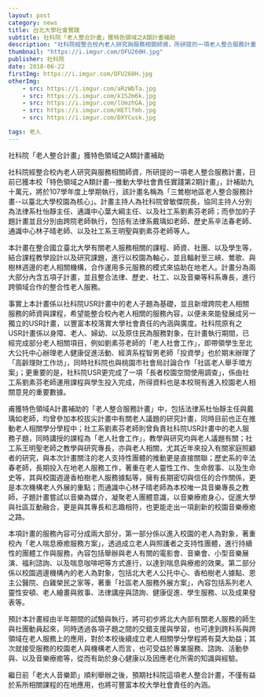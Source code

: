 ```yaml
---
layout: post
category: news
title: 台北大學社會實踐
subtitle: 社科院「老人整合計畫」獲特色領域之A類計畫補助
description: "社科院經整合校內老人研究與服務相關師資，所研提的一項老人整合服務計畫，日前已獲本校「特色領域之A類計畫--推動大學社會責任實踐第2期計畫」..."
thumbnail: "https://i.imgur.com/OFU260H.jpg"
publisher: 社科院
date: 2018-06-22
firstImg: https://i.imgur.com/OFU260H.jpg
otherImg:
    - src: https://i.imgur.com/aRzWbTa.jpg
    - src: https://i.imgur.com/k1S2m6k.jpg
    - src: https://i.imgur.com/lUmzhGA.jpg
    - src: https://i.imgur.com/HETlfmh.jpg
    - src: https://i.imgur.com/DXYCusk.jpg

tags: 老人
---
```


社科院「老人整合計畫」獲特色領域之A類計畫補助

社科院經整合校內老人研究與服務相關師資，所研提的一項老人整合服務計畫，日前已獲本校「特色領域之A類計畫--推動大學社會責任實踐第2期計畫」，計補助九十萬元，將於107學年度上學期執行，該計畫名稱為「三鶯樹地區老人整合服務計畫--以臺北大學校園為核心」。計畫主持人為社科院曾敏傑院長，協同主持人分別為法律系杜怡靜主任、通識中心葉大綱主任、以及社工系劉素芬老師；而參加的子題計畫並且分別由跨院老師執行，包括有法律系戴瑀如老師、歷史系辛法春老師、通識中心林子晴老師、以及社工系王明聖與劉素芬老師等人。

本計畫在整合國立臺北大學有關老人服務相關的課程、師資、社團、以及學生等，結合課程教學設計以及研究課題，進行以校園為軸心，並且輻射至三峽、鶯歌、與樹林週邊的老人相關機構，合作運用多元服務的模式來協助在地老人。計畫分為兩大部分內含五項子計畫，並且整合法律、歷史、社工、以及音樂等科系專長，進行跨領域合作的整合性老人服務。

事實上本計畫係以社科院USR計畫中的老人子題為基礎，並且新增跨院老人相關服務的師資與課程，希望能整合校內老人相關的服務內容，以便未來能發展成另一獨立的USR計畫，以豐富本校落實大學社會責任的內涵與廣度。社科院原有之USR計畫係以身障、老人、婦幼、以及原住民為服務對象，在計畫執行期間，已經完成部分老人相關項目，例如劉素芬老師的「老人社會工作」，即帶領學生至北大公托中心辦理老人健康促進活動、經濟系程智男老師「投資學」也於期末辦理了「高齡理財工作坊」，同時社科院也與桃園市社會局討論合作「社區老人舉手環方案」；更重要的是，社科院USR更完成了一項「長者校園空間使用調查」，係由社工系劉素芬老師運用課程與學生投入完成，所得資料也是本校現有進入校園老人相關意見的重要數據。

甫獲特色領域A計畫補助的「老人整合服務計畫」中，包括法律系杜怡靜主任與戴瑀如老師，均曾參加本校拔尖計畫中有關老人議題的研究計畫，同時目前也正在推動老人相關學分學程中；社工系劉素芬老師則曾負責社科院USR計畫中的老人服務子題，同時講授的課程為「老人社會工作」，教學與研究均與老人議題有關；社工系王明聖老師之教學與研究專長，亦與老人相關，尤其近年來投入有關家庭照顧者的研究，與本次計畫關注的老人支持性團體的推動更是直接關聯；歷史系的辛法春老師，長期投入在地老人服務工作，著重在老人靈性工作、生命敘事、以及生命史等，其與校園週邊香柏樹老人服務據點等，擁有長期密切與信任的合作關係，更是本次機構老人外展的重點；而通識中心林子晴老師為本校唯一具音樂專長之教師，子題計畫嘗試以音樂為媒介，凝聚老人團體意識，以音樂療癒身心，促進大學與社區互動融合，更是與其專長和志趣相符，也更能走出一項創新的校園音樂療癒之路。

本項計畫的服務內容可分成兩大部分，第一部分係以進入校園的老人為對象，著重校內「老人喘息療癒服務方案」，透過成立老人與照護者之支持性團體，進行持續性的團體工作與服務，內容包括舉辦與老人有關的電影會、音樂會、小型音樂展演、福利諮詢、以及喘息咖啡吧等方式進行，以達到喘息與療癒的效果。第二部分係以校園週邊機構內的老人為對象，包括北大老人公托中心、香柏樹老人據點、恩主公醫院、白雞榮民之家等，著重「社區老人服務外展方案」，內容包括系列老人靈性安頓、老人繪畫與敘事、法律講座與諮詢、健康促進、學生服務、以及成果發表等。

預計本計畫經由半年期間的試驗與執行，將可初步將北大內部有關老人服務的師生與社團動員起來，同時透過各項子題之間的交錯支援與學習，也可達到跨科系與跨領域在老人服務上的應用，對於本校後續成立老人相關學分學程將有莫大助益；其次就接受服務的校園老人與機構老人而言，也可受益於專業服務、諮詢、活動參與、以及音樂療癒等，從而有助於身心健康以及因應老化所需的知識與經驗。

繼日前「老大人音樂節」順利舉辦之後，預期社科院這項老人整合計畫，不僅有益於系所相關課程的在地應用，也將可豐富本校大學社會責任的內涵。